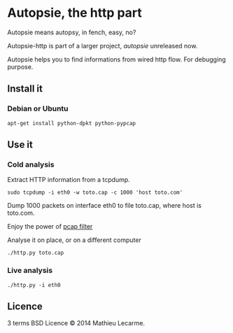 Autopsie, the http part
=======================

Autopsie means autopsy, in fench, easy, no?

Autopsie-http is part of a larger project, _autopsie_ unreleased now.

Autopsie helps you to find informations from wired http flow.
For debugging purpose.

Install it
----------

### Debian or Ubuntu

    apt-get install python-dpkt python-pypcap

Use it
------

### Cold analysis

Extract HTTP information from a tcpdump.

    sudo tcpdump -i eth0 -w toto.cap -c 1000 'host toto.com'

Dump 1000 packets on interface eth0 to file toto.cap, where host is toto.com.

Enjoy the power of [pcap filter](http://wiki.wireshark.org/CaptureFilters)

Analyse it on place, or on a different computer

    ./http.py toto.cap

### Live analysis

    ./http.py -i eth0

Licence
-------

3 terms BSD Licence © 2014 Mathieu Lecarme.

